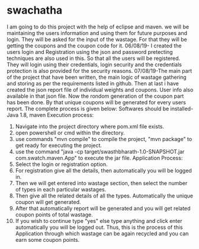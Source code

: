 # swachatha
I am going to do this project with the help of eclipse and maven.
we will be maintaining the users information and using them for future purposes and login.
They will be asked for the input of the wastage. For that they will be getting the coupons and the coupon code for it.
06/08/19- I created the users login and Registration using the json and password pretecting techniques are also used in this. So that all the users will be registered. They will login using their credentials, login security and the credentials protection is also provided for the security reasons.
07/08/19-The main part of the project that have been written, the main logic of wastage gathering and storing as per the requirements listed in github. Then at last i have created the json report file of individual weights and coupons. User info also available in that json file.
Now the rondom generation of the coupon part has been done. By that unique coupons will be generated for every users report.
The complete process is given below:
Softwares should be installed- Java 1.8, maven
Execution process:
1) Navigate into the project directory where pom.xml file exists.
2) open powershell or cmd within the directory.
3) use commands "mvn compile" to compile the project, "mvn package" to get ready for executing the project.
4) use the command "java -cp target/swasthbharath-1.0-SNAPSHOT.jar com.swatch.maven.App" to execute the jar file.
Application Process:
1) Select the login or registration option.
2) For registration give all the details, then automatically you will be logged in.
3) Then we will get entered into wastage section, then select the number of types in each particular wastages.
4) Then give all the related details of all the types. Automatically the unique coupon will get generated.
5) After that automatically report will be generated and you will get related coupon points of total wastage.
6) If you wish to continue type "yes" else type anything and click enter automatically you will be logged out.
Thus, this is the process of this Application through which wastage can be again recycled and you can earn some coupon points.

